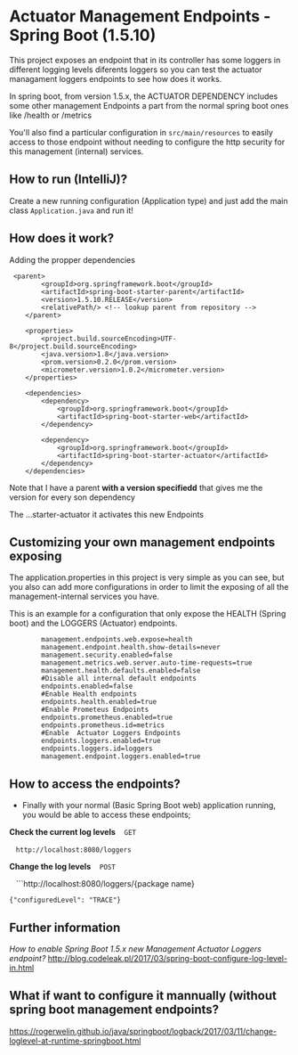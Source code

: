 # Actuator Management Endpoints - Spring Boot (1.5.10)
   This project exposes an endpoint that in its controller has some loggers in different logging levels diferents loggers so you can test the actuator managament loggers endpoints to see how does it works.

   In spring boot, from version 1.5.x, the ACTUATOR DEPENDENCY includes some other management Endpoints
a part from the normal spring boot ones like /health or /metrics

You'll also find a particular configuration in ```src/main/resources``` to easily access to those endpoint without needing to configure the http security for this management (internal) services.

## How to run (IntelliJ)?

Create a new running configuration (Application type) and just add the main class `Application.java` and run it!

## How does it work?
   Adding the propper dependencies
```
 <parent>
        <groupId>org.springframework.boot</groupId>
        <artifactId>spring-boot-starter-parent</artifactId>
        <version>1.5.10.RELEASE</version>
        <relativePath/> <!-- lookup parent from repository -->
    </parent>

    <properties>
        <project.build.sourceEncoding>UTF-8</project.build.sourceEncoding>
        <java.version>1.8</java.version>
        <prom.version>0.2.0</prom.version>
        <micrometer.version>1.0.2</micrometer.version>
    </properties>

    <dependencies>
        <dependency>
            <groupId>org.springframework.boot</groupId>
            <artifactId>spring-boot-starter-web</artifactId>
        </dependency>

        <dependency>
            <groupId>org.springframework.boot</groupId>
            <artifactId>spring-boot-starter-actuator</artifactId>
        </dependency>
    </dependencies>
```
Note that I have a parent **with a version specifiedd** that gives me the version for every son dependency

The ...starter-actuator it activates this new Endpoints


## Customizing your own management endpoints exposing
   The application.properties in this project is very simple as you can see, but you also can add more configurations in order to limit the exposing of all the management-internal services you have.

This is an example for a configuration that only expose the HEALTH (Spring boot) and the LOGGERS (Actuator) endpoints.
```
        management.endpoints.web.expose=health
        management.endpoint.health.show-details=never
        management.security.enabled=false
        management.metrics.web.server.auto-time-requests=true
        management.health.defaults.enabled=false
        #Disable all internal default endpoints
        endpoints.enabled=false
        #Enable Health endpoints
        endpoints.health.enabled=true
        #Enable Prometeus Endpoints
        endpoints.prometheus.enabled=true
        endpoints.prometheus.id=metrics
        #Enable  Actuator Loggers Endpoints
        endpoints.loggers.enabled=true
        endpoints.loggers.id=loggers
        management.endpoint.loggers.enabled=true
```

## How to access the endpoints?
- Finally with your normal (Basic Spring Boot web) application running, you would be able
to access these endpoints;

**Check the current log levels**
    `GET`
    
    ```http://localhost:8080/loggers```

**Change the log levels**
    `POST`
    
    ```http://localhost:8080/loggers/{package name}
    
    {"configuredLevel": "TRACE"}


## Further information
*How to enable Spring Boot 1.5.x new Management Actuator Loggers endpoint?*
http://blog.codeleak.pl/2017/03/spring-boot-configure-log-level-in.html



## What if want to configure it mannually (without spring boot management endpoints?
https://rogerwelin.github.io/java/springboot/logback/2017/03/11/change-loglevel-at-runtime-springboot.html
